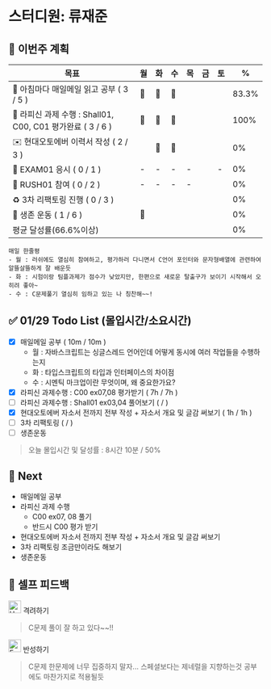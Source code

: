# 스터디원: 류재준

## 🚀 이번주 계획

| 목표                            | 월   | 화   | 수   | 목   | 금   | 토   | %   |
| ------------------------------- | --- | --- | --- | --- | --- | --- | --- |
| 📰 아침마다 매일메일 읽고 공부 ( 3 / 5 ) |🌠|🌠|🌠|||| 83.3%  |
| 📌 라피신 과제 수행 : Shall01, C00, C01 평가완료 ( 3 / 6 ) |🌠|🌠|🌠|||| 100%  |
| ✉️ 현대오토에버 이력서 작성 ( 2 / 3 )     ||🌠|🌠|||| 0% |
| 💯 EXAM01 응시 ( 0 / 1 )          |-|-|-|-||-| 0% |
| 💃 RUSH01 참여 ( 0 / 2 )          |-|-|-|-||| 0% |
| ♻️ 3차 리팩토링 진행 ( 0 / 3 )          ||||||| 0% |
| 💪 생존 운동 ( 1 / 6 )                |🌠||||||  0% |
| 평균 달성률(66.6%이상)      |||||||  0% |


```text
매일 한줄평
- 월 : 러쉬에도 열심히 참여하고, 평가하러 다니면서 C언어 포인터와 문자형배열에 관련하여 알뜰살뜰하게 잘 배운듯
- 화 : 시험이랑 팀플과제가 점수가 낮았지만, 한편으로 새로운 탈출구가 보이기 시작해서 오히려 좋아~
- 수 : C문제풀기 열심히 임하고 있는 나 칭찬해~~!
```

## ✅ 01/29 Todo List (몰입시간/소요시간) 
- [x] 매일메일 공부 ( 10m / 10m )
  - 월 : 자바스크립트는 싱글스레드 언어인데 어떻게 동시에 여러 작업들을 수행하는지
  - 화 : 타입스크립트의 타입과 인터페이스의 차이점
  - 수 : 시멘틱 마크업이란 무엇이며, 왜 중요한가요?
- [x] 라피신 과제수행 : C00 ex07,08 평가받기 ( 7h / 7h )
- [ ] 라피신 과제수행 : Shall01 ex03,04 풀어보기 ( / )
- [x] 현대오토에버 자소서 전까지 전부 작성 + 자소서 개요 및 글감 써보기 ( 1h / 1h )
- [ ] 3차 리팩토링 ( / )
- [ ] 생존운동
> 오늘 몰입시간 및 달성률 : 8시간 10분 / 50%

## 🌱 Next
- 매일메일 공부
- 라피신 과제 수행
  - C00 ex07, 08 풀기
  - 반드시 C00 평가 받기
- 현대오토에버 자소서 전까지 전부 작성 + 자소서 개요 및 글감 써보기
- 3차 리팩토링 조금만이라도 해보기
- 생존운동

## 🎉 셀프 피드백

<img src="https://raw.githubusercontent.com/Tarikul-Islam-Anik/Animated-Fluent-Emojis/master/Emojis/Smilies/Hugging%20Face.png" alt="Hugging Face" width="25" height="25"> 격려하기</img>

> C문제 풀이 잘 하고 있다~~!!

<img src="https://raw.githubusercontent.com/Tarikul-Islam-Anik/Animated-Fluent-Emojis/master/Emojis/Smilies/Face%20with%20Monocle.png" alt="Face with Monocle" width="25" height="25"> 반성하기</img>

> C문제 한문제에 너무 집중하지 말자... 스페셜보다는 제네럴을 지향하는것 공부에도 마찬가지로 적용될듯
